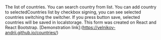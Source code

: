 The list of countries. You can search country from list. You can add country to selectedCountries list by checkbox signing, you can see selected countries switching the switcher. If you press button save, selected countries will be saved in localstorage. This form was created on React and React Bootstrap.
[Demonstration link]:(https://yelnikov-andrii.github.io/countries/)
